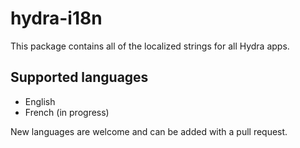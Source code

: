 # hydra-i18n

This package contains all of the localized strings for all Hydra apps.

## Supported languages

- English
- French (in progress)

New languages are welcome and can be added with a pull request.